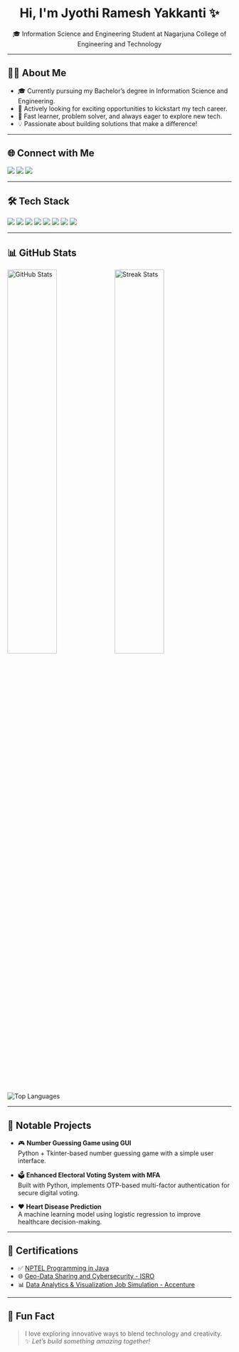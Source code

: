 <h1 align="center">Hi, I'm Jyothi Ramesh Yakkanti ✨</h1>

<p align="center">
🎓 Information Science and Engineering Student at Nagarjuna College of Engineering and Technology  
</p>

---

## 👩‍💻 About Me

- 🎓 Currently pursuing my Bachelor’s degree in Information Science and Engineering.  
- 🚀 Actively looking for exciting opportunities to kickstart my tech career.  
- 🌱 Fast learner, problem solver, and always eager to explore new tech.  
- 💡 Passionate about building solutions that make a difference!

---

## 🌐 Connect with Me

<p align="left">
  <a href="mailto:jyothiyakkanti24@gmail.com"><img src="https://img.shields.io/badge/Email-D14836?style=for-the-badge&logo=gmail&logoColor=white"></a>
  <a href="https://www.linkedin.com/in/jyothiramesh-yakkanti" target="_blank"><img src="https://img.shields.io/badge/LinkedIn-0A66C2?style=for-the-badge&logo=linkedin&logoColor=white"></a>
  <a href="https://github.com/JyothiRY" target="_blank"><img src="https://img.shields.io/badge/GitHub-100000?style=for-the-badge&logo=github&logoColor=white"></a>
</p>

---

## 🛠 Tech Stack

<p align="left">
  <img src="https://img.shields.io/badge/Java-ED8B00?style=for-the-badge&logo=java&logoColor=white"/>
  <img src="https://img.shields.io/badge/C-00599C?style=for-the-badge&logo=c&logoColor=white"/>
  <img src="https://img.shields.io/badge/Python-3776AB?style=for-the-badge&logo=python&logoColor=white"/>
  <img src="https://img.shields.io/badge/MySQL-4479A1?style=for-the-badge&logo=mysql&logoColor=white"/>
  <img src="https://img.shields.io/badge/HTML5-E34F26?style=for-the-badge&logo=html5&logoColor=white"/>
  <img src="https://img.shields.io/badge/CSS3-1572B6?style=for-the-badge&logo=css3&logoColor=white"/>
  <img src="https://img.shields.io/badge/JavaScript-F7DF1E?style=for-the-badge&logo=javascript&logoColor=black"/>
  <img src="https://img.shields.io/badge/SpringBoot-6DB33F?style=for-the-badge&logo=springboot&logoColor=white"/>
</p>

---

## 📊 GitHub Stats

<p align="left">
  <img src="https://github-readme-stats.vercel.app/api?username=JyothiRY&show_icons=true&theme=radical" alt="GitHub Stats" width="47%"/>
  <img src="https://github-readme-streak-stats.herokuapp.com/?user=JyothiRY&theme=radical" alt="Streak Stats" width="47%"/>
</p>

<p align="left">
  <img src="https://github-readme-stats.vercel.app/api/top-langs/?username=JyothiRY&layout=compact&theme=radical" alt="Top Languages" />
</p>

---

## 📂 Notable Projects

- 🎮 **Number Guessing Game using GUI**  
  Python + Tkinter-based number guessing game with a simple user interface.

- 🗳️ **Enhanced Electoral Voting System with MFA**  
  Built with Python, implements OTP-based multi-factor authentication for secure digital voting.

- ❤️ **Heart Disease Prediction**  
  A machine learning model using logistic regression to improve healthcare decision-making.

---

## 🏅 Certifications

- ✅ [NPTEL Programming in Java](https://nptel.ac.in/)
- 🌐 [Geo-Data Sharing and Cybersecurity - ISRO](https://www.iirs.gov.in/)
- 📊 [Data Analytics & Visualization Job Simulation - Accenture](https://www.theforage.com/)

---

## 🎉 Fun Fact

> I love exploring innovative ways to blend technology and creativity.  
> ✨ *Let’s build something amazing together!*

